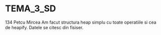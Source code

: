 # TEMA_3_SD
134 Petcu Mircea
Am facut structura heap simplu cu toate operatiile si cea de heapify. Datele se citesc din fisiser.
